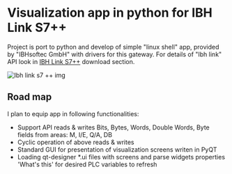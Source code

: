 # Visualization app in python for IBH Link S7++
Project is port to python and develop of simple "linux shell" app, provided by "IBHsoftec GmbH" with drivers for this gateway.
For details of "Ibh link" API look in [IBH Link S7++](https://www.ibhsoftec.com/IBH-Link-S7-PP-Eng) download section.

![Ibh link s7 ++ img](https://www.ibhsoftec.com/WebRoot/Store6/Shops/63444704/4F32/97CB/C3A1/E005/5406/C0A8/2981/4069/20266_ml.gif)

## Road map
I plan to equip app in following functionalities:
* Support API reads & writes Bits, Bytes, Words, Double Words, Byte fields from areas: M, I/E, Q/A, DB
* Cyclic operation of above reads & writes
* Standard GUI for presentation of visualization screens writen in PyQT
* Loading qt-designer *.ui files with screens and parse widgets properties 'What's this' for desired PLC variables to refresh